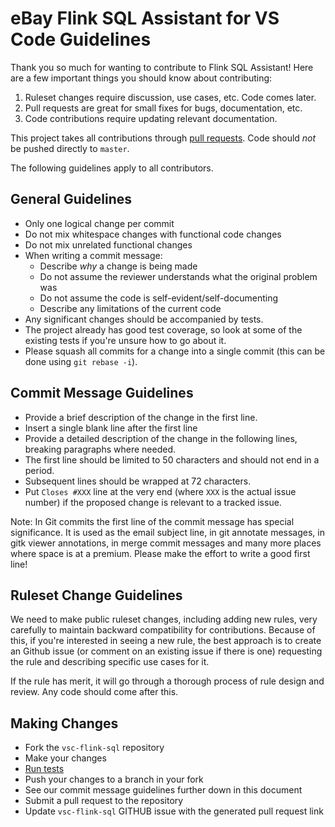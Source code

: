 # eBay Flink SQL Assistant for VS Code Guidelines

Thank you so much for wanting to contribute to Flink SQL Assistant! Here are a few important things you should know about contributing:

  1. Ruleset changes require discussion, use cases, etc. Code comes later.
  2. Pull requests are great for small fixes for bugs, documentation, etc.
  3. Code contributions require updating relevant documentation.

This project takes all contributions through <a href='https://help.github.com/articles/using-pull-requests'>pull requests</a>.
Code should *not* be pushed directly to `master`.

The following guidelines apply to all contributors.

## General Guidelines
- Only one logical change per commit
- Do not mix whitespace changes with functional code changes
- Do not mix unrelated functional changes
- When writing a commit message:
  - Describe *why* a change is being made
  - Do not assume the reviewer understands what the original problem was
  - Do not assume the code is self-evident/self-documenting
  - Describe any limitations of the current code
- Any significant changes should be accompanied by tests.
- The project already has good test coverage, so look at some of the existing tests if you're unsure how to go about it.
- Please squash all commits for a change into a single commit (this can be done using `git rebase -i`).

## Commit Message Guidelines
* Provide a brief description of the change in the first line.
* Insert a single blank line after the first line
* Provide a detailed description of the change in the following lines, breaking
 paragraphs where needed.
* The first line should be limited to 50 characters and should not end in a
 period.
* Subsequent lines should be wrapped at 72 characters.
* Put `Closes #XXX` line at the very end (where `XXX` is the actual issue number) if the proposed change is relevant to a tracked issue.

Note: In Git commits the first line of the commit message has special significance. It is used as the email subject line, in git annotate messages, in gitk viewer annotations, in merge commit messages and many more places where space is at a premium. Please make the effort to write a good first line!

## Ruleset Change Guidelines
We need to make public ruleset changes, including adding new rules, very carefully to maintain backward compatibility for contributions. Because of this, if you're interested in seeing a new rule, the best approach is to create an Github issue (or comment on an existing issue if there is one) requesting the rule and describing specific use cases for it.

If the rule has merit, it will go through a thorough process of rule design and review. Any code should come after this.

## Making Changes
* Fork the `vsc-flink-sql` repository
* Make your changes
* <a href='rulesets/tests/README.md'>Run tests</a>
* Push your changes to a branch in your fork
* See our commit message guidelines further down in this document
* Submit a pull request to the repository
* Update `vsc-flink-sql` GITHUB issue with the generated pull request link